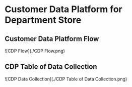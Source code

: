 # Customer Data Platform for Department Store

## Customer Data Platform Flow
![CDP Flow](./CDP Flow.png)

## CDP Table of Data Collection
![CDP Data Collection](./CDP Table of Data Collection.png)
